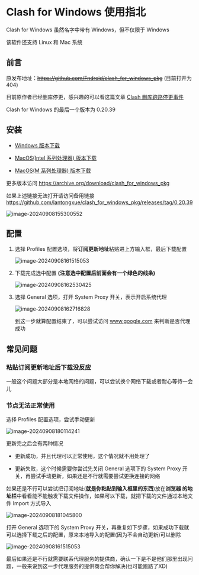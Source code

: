# Clash for Windows 使用指北

Clash for Windows 虽然名字中带有 Windows，但不仅限于 Windows

该软件还支持 Linux 和 Mac 系统



## 前言

原发布地址：~~https://github.com/Fndroid/clash_for_windows_pkg~~ (目前打开为 404)

目前原作者已经删库停更，感兴趣的可以看这篇文章 [Clash 删库跑路停更事件](https://jichanggo.com/clashforwindows%E5%88%A0%E5%BA%93%E8%B7%91%E8%B7%AF)

Clash for Windows 的最后一个版本为 0.20.39



## 安装

- [Windows 版本下载](https://archive.org/download/clash_for_windows_pkg/Clash.for.Windows.Setup.0.20.39.exe)

- [MacOS(Intel 系列处理器) 版本下载](https://archive.org/download/clash_for_windows_pkg/Clash.for.Windows-0.20.39.dmg)

- [MacOS(M 系列处理器) 版本下载](https://archive.org/download/clash_for_windows_pkg/Clash.for.Windows-0.20.39-arm64.dmg)

更多版本访问 https://archive.org/download/clash_for_windows_pkg

如果上述链接无法打开请访问备用链接 https://github.com/lantongxue/clash_for_windows_pkg/releases/tag/0.20.39

![image-20240908155300552](images/image-20240908155300552.png)



## 配置

1. 选择 Profiles 配置选项，将**订阅更新地址**粘贴进上方输入框，最后下载配置

   ![image-20240908161515053](images/image-20240908161515053.png)

2. 下载完成选中配置 **(注意选中配置后前面会有一个绿色的线条)**

   ![image-20240908162530425](images/image-20240908162530425.png)

3. 选择 General 选项，打开 System Proxy 开关，表示开启系统代理

   ![image-20240908162716828](images/image-20240908162716828.png)

   到这一步就算配置结束了，可以尝试访问 www.google.com 来判断是否代理成功



## 常见问题

### 粘贴订阅更新地址后下载没反应

一般这个问题大部分是本地网络的问题，可以尝试换个网络下载或者耐心等待一会儿



### 节点无法正常使用

选择 Profiles 配置选项，尝试手动更新

![image-20240908180114241](images/image-20240908180114241.png)

更新完之后会有两种情况

- 更新成功，并且代理可以正常使用，这个情况就不用处理了

- 更新失败，这个时候需要你尝试先关闭  General 选项下的 System Proxy 开关，再尝试手动更新，如果还是不行就需要尝试更换连接的网络

  

如果还是不行可以尝试把订阅地址(**就是你粘贴到输入框里的东西**)放在**浏览器  的地址栏**中看看能不能触发下载文件操作，如果可以下载，就把下载的文件通过本地文件 Import 方式导入

![image-20240908181045800](images/image-20240908181045800.png)

打开 General 选项下的 System Proxy 开关，再重复如下步骤，如果成功下载就可以选择下载之后的配置，原来本地导入的配置(因为不会自动更新)可以删除

![image-20240908161515053](images/image-20240908161515053.png)

最后如果还是不行就需要联系代理服务的提供商，确认一下是不是他们那里出现问题，一般来说到这一步代理服务的提供商会帮你解决(也可能跑路了XD)

